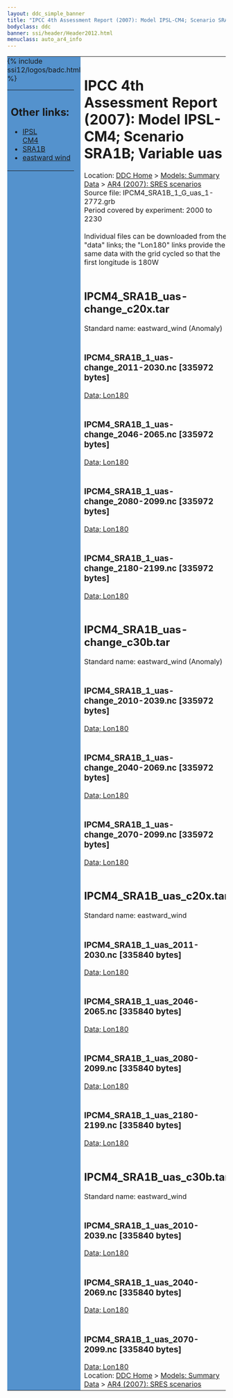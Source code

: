 ```yaml
---
layout: ddc_simple_banner
title: "IPCC 4th Assessment Report (2007): Model IPSL-CM4; Scenario SRA1B; Variable uas"
bodyclass: ddc
banner: ssi/header/Header2012.html
menuclass: auto_ar4_info
---
```



<table width="100%" border="0" cellspacing="0" cellpadding="0" style="border-collapse: collapse;">
<tr style="margin:0;padding:0;border:0;">
<td style="margin:0;padding:0;border:0;height:1pt;width:150pt;background:#5492CD;" valign="top" >

<div id="lh-col2" class="auto_ar4_info">
<table class="menumain" bgcolor="#5492CD" cellspacing="0" width="100%" border="0">
<tr><td>
<h2> Other links:</h2>
<ul>
<li><a href="/auto/ar4/model-IPSL-CM4.html">IPSL<br/>CM4</a></li>
<li><a href="/auto/ar4/scenario-SRA1B.html">SRA1B</a></li>
<li><a href="/auto/ar4/var-eastward_wind.html">eastward wind</a></li>
</ul>
</td></tr>
{% include ssi12/logos/badc.html %}
</table>
</div>
</td>
<td><h1>IPCC 4th Assessment Report (2007): Model IPSL-CM4; Scenario SRA1B; Variable uas</h1>

<!-- Breadcrumb1 -->
<div id="breadcrumb1" align="left">
Location: <a href="/index.html">DDC Home</a> > <a href="/sim/gcm_clim/">Models: Summary Data</a>
> <a href="/sim/gcm_clim/SRES_AR4/index.html">AR4 (2007): SRES scenarios</a>
</div>
<!-- End of Breadcrumb1 -->Source file: IPCM4_SRA1B_1_G_uas_1-2772.grb
<br/>
Period covered by experiment: 2000 to 2230<br/>
<br/>Individual files can be downloaded from the "data" links; the "Lon180" links provide the same data
         with the grid cycled so that the first longitude is 180W<br/>
<br/><h2>IPCM4_SRA1B_uas-change_c20x.tar</h2>
Standard name: eastward_wind (Anomaly)<br>
<br/><h3>IPCM4_SRA1B_1_uas-change_2011-2030.nc [335972 bytes]</h3>
<a href="/cgi-bin/downl/ar4_nc/uas/IPCM4_SRA1B_1_uas-change_2011-2030.nc">Data; </a><a href="/cgi-bin/downl/ar4_nc/uas/IPCM4_SRA1B_1_uas-change_2011-2030.cyto180.nc"> Lon180</a><br/>
<br/><h3>IPCM4_SRA1B_1_uas-change_2046-2065.nc [335972 bytes]</h3>
<a href="/cgi-bin/downl/ar4_nc/uas/IPCM4_SRA1B_1_uas-change_2046-2065.nc">Data; </a><a href="/cgi-bin/downl/ar4_nc/uas/IPCM4_SRA1B_1_uas-change_2046-2065.cyto180.nc"> Lon180</a><br/>
<br/><h3>IPCM4_SRA1B_1_uas-change_2080-2099.nc [335972 bytes]</h3>
<a href="/cgi-bin/downl/ar4_nc/uas/IPCM4_SRA1B_1_uas-change_2080-2099.nc">Data; </a><a href="/cgi-bin/downl/ar4_nc/uas/IPCM4_SRA1B_1_uas-change_2080-2099.cyto180.nc"> Lon180</a><br/>
<br/><h3>IPCM4_SRA1B_1_uas-change_2180-2199.nc [335972 bytes]</h3>
<a href="/cgi-bin/downl/ar4_nc/uas/IPCM4_SRA1B_1_uas-change_2180-2199.nc">Data; </a><a href="/cgi-bin/downl/ar4_nc/uas/IPCM4_SRA1B_1_uas-change_2180-2199.cyto180.nc"> Lon180</a><br/>
<br/><h2>IPCM4_SRA1B_uas-change_c30b.tar</h2>
Standard name: eastward_wind (Anomaly)<br>
<br/><h3>IPCM4_SRA1B_1_uas-change_2010-2039.nc [335972 bytes]</h3>
<a href="/cgi-bin/downl/ar4_nc/uas/IPCM4_SRA1B_1_uas-change_2010-2039.nc">Data; </a><a href="/cgi-bin/downl/ar4_nc/uas/IPCM4_SRA1B_1_uas-change_2010-2039.cyto180.nc"> Lon180</a><br/>
<br/><h3>IPCM4_SRA1B_1_uas-change_2040-2069.nc [335972 bytes]</h3>
<a href="/cgi-bin/downl/ar4_nc/uas/IPCM4_SRA1B_1_uas-change_2040-2069.nc">Data; </a><a href="/cgi-bin/downl/ar4_nc/uas/IPCM4_SRA1B_1_uas-change_2040-2069.cyto180.nc"> Lon180</a><br/>
<br/><h3>IPCM4_SRA1B_1_uas-change_2070-2099.nc [335972 bytes]</h3>
<a href="/cgi-bin/downl/ar4_nc/uas/IPCM4_SRA1B_1_uas-change_2070-2099.nc">Data; </a><a href="/cgi-bin/downl/ar4_nc/uas/IPCM4_SRA1B_1_uas-change_2070-2099.cyto180.nc"> Lon180</a><br/>
<br/><h2>IPCM4_SRA1B_uas_c20x.tar</h2>
Standard name: eastward_wind<br>
<br/><h3>IPCM4_SRA1B_1_uas_2011-2030.nc [335840 bytes]</h3>
<a href="/cgi-bin/downl/ar4_nc/uas/IPCM4_SRA1B_1_uas_2011-2030.nc">Data; </a><a href="/cgi-bin/downl/ar4_nc/uas/IPCM4_SRA1B_1_uas_2011-2030.cyto180.nc"> Lon180</a><br/>
<br/><h3>IPCM4_SRA1B_1_uas_2046-2065.nc [335840 bytes]</h3>
<a href="/cgi-bin/downl/ar4_nc/uas/IPCM4_SRA1B_1_uas_2046-2065.nc">Data; </a><a href="/cgi-bin/downl/ar4_nc/uas/IPCM4_SRA1B_1_uas_2046-2065.cyto180.nc"> Lon180</a><br/>
<br/><h3>IPCM4_SRA1B_1_uas_2080-2099.nc [335840 bytes]</h3>
<a href="/cgi-bin/downl/ar4_nc/uas/IPCM4_SRA1B_1_uas_2080-2099.nc">Data; </a><a href="/cgi-bin/downl/ar4_nc/uas/IPCM4_SRA1B_1_uas_2080-2099.cyto180.nc"> Lon180</a><br/>
<br/><h3>IPCM4_SRA1B_1_uas_2180-2199.nc [335840 bytes]</h3>
<a href="/cgi-bin/downl/ar4_nc/uas/IPCM4_SRA1B_1_uas_2180-2199.nc">Data; </a><a href="/cgi-bin/downl/ar4_nc/uas/IPCM4_SRA1B_1_uas_2180-2199.cyto180.nc"> Lon180</a><br/>
<br/><h2>IPCM4_SRA1B_uas_c30b.tar</h2>
Standard name: eastward_wind<br>
<br/><h3>IPCM4_SRA1B_1_uas_2010-2039.nc [335840 bytes]</h3>
<a href="/cgi-bin/downl/ar4_nc/uas/IPCM4_SRA1B_1_uas_2010-2039.nc">Data; </a><a href="/cgi-bin/downl/ar4_nc/uas/IPCM4_SRA1B_1_uas_2010-2039.cyto180.nc"> Lon180</a><br/>
<br/><h3>IPCM4_SRA1B_1_uas_2040-2069.nc [335840 bytes]</h3>
<a href="/cgi-bin/downl/ar4_nc/uas/IPCM4_SRA1B_1_uas_2040-2069.nc">Data; </a><a href="/cgi-bin/downl/ar4_nc/uas/IPCM4_SRA1B_1_uas_2040-2069.cyto180.nc"> Lon180</a><br/>
<br/><h3>IPCM4_SRA1B_1_uas_2070-2099.nc [335840 bytes]</h3>
<a href="/cgi-bin/downl/ar4_nc/uas/IPCM4_SRA1B_1_uas_2070-2099.nc">Data; </a><a href="/cgi-bin/downl/ar4_nc/uas/IPCM4_SRA1B_1_uas_2070-2099.cyto180.nc"> Lon180</a><br/>
<!-- Breadcrumb2 -->
<div id="breadcrumb2" align="left">
Location: <a href="/index.html">DDC Home</a> > <a href="/sim/gcm_clim/">Models: Summary Data</a>
> <a href="/sim/gcm_clim/SRES_AR4/index.html">AR4 (2007): SRES scenarios</a>
</div>
<!-- End of Breadcrumb2 --></td></tr></table>
